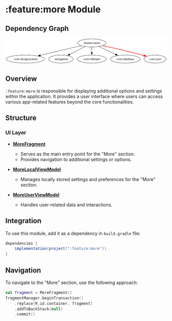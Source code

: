 # :feature:more Module

## Dependency Graph

![Dependency graph](../../docs/images/module-graphs/feature-more.svg)

## Overview

`:feature:more` is responsible for displaying additional options and settings within the application. It provides a user interface where users can access various app-related features beyond the core functionalities.

## Structure

### UI Layer

- **[MoreFragment](../more/src/main/kotlin/com/waffiq/bazz_movies/feature/more/ui/MoreFragment.kt)**
  - Serves as the main entry point for the "More" section.
  - Provides navigation to additional settings or options.

- **[MoreLocalViewModel](../more/src/main/kotlin/com/waffiq/bazz_movies/feature/more/ui/MoreLocalViewModel.kt)**
  - Manages locally stored settings and preferences for the "More" section.

- **[MoreUserViewModel](../more/src/main/kotlin/com/waffiq/bazz_movies/feature/more/ui/MoreUserViewModel.kt)**
  - Handles user-related data and interactions.

## Integration

To use this module, add it as a dependency in `build.gradle` file:

```gradle
dependencies {
    implementation(project(":feature:more"))
}
```

## Navigation

To navigate to the "More" section, use the following approach:

```kotlin
val fragment = MoreFragment()
fragmentManager.beginTransaction()
    .replace(R.id.container, fragment)
    .addToBackStack(null)
    .commit()
```
